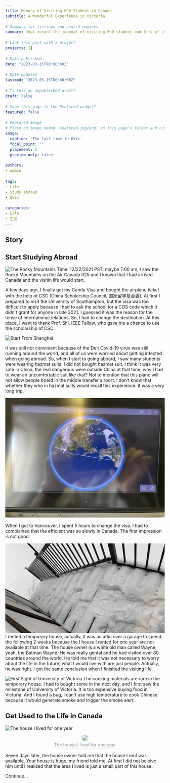 ```yaml
---
title: Memory of Visiting PhD Student in Canada
subtitle: A Wonderful Experience in Victoria 

# Summary for listings and search engines
summary: Just record the journal of visiting PhD student and life of studying abroad.

# Link this post with a project
projects: []

# Date published
date: "2023-03-15T00:00:00Z"

# Date updated
lastmod: "2023-03-15T00:00:00Z"

# Is this an unpublished draft?
draft: False

# Show this page in the Featured widget?
featured: false

# Featured image
# Place an image named `featured.jpg/png` in this page's folder and customize its options here.
image:
  caption: 'The last time in UVic'
  focal_point: ""
  placement: 2
  preview_only: false

authors:
- admin

tags:
- Life
- Study abroad
- UVic

categories:
- Life
- 生活
---
```


## Story

## Start Studying Abroad

![The Rocky Mountains](./theRockyMountains.jpg "The Rocky Mountains")
Time: 12/22/2021 PST, maybe 7:00 am, I saw the Rocky Mountains on the Air Canada 025 and I known that I had arrived Canada and the visitin life would start. 

A few days ago, I finally got my Canda Visa and bought the airplane ticket with the help of CSC (China Scholarship Council, 国家留学基金委). At first I prepared to visit the University of Southampton, but the visa was too difficult to apply because I had to ask the school for a COS code which it didn't grant for anyone in late 2021. I guessed it was the reason for the tense of international relations. So, I had to change the destination. At this place, I want to thank Prof. Shi, IEEE Fellow, who gave me a chance to use the scholarship of CSC. 

![Start From Shanghai](./startFromShanghai.jpg "Start From Shanghai")

It was still not convinient because of the Delt Covid-19 virus was still running around the world, and all of us were worried about getting infected when going abroad. So, when I start to going aboard, I saw many students were wearing hazmat suits. I did not bought hazmat suit. I think it was very safe in China, the real dangerous were outside China at that time, why I had to wear an uncomfortable suit like that? Not to mention that this plane will not allow people board in the middle transfer airport. I don't know that whether they who in hazmat suits would recall this experience. It was a very long trip. 

![A very long trip](./veryLongTrip.jpg "A very long trip")

When I got to Vancouver, I spent 5 hours to change the visa. I had to complained that the efficient was so slowly in Canada. The first impression is not good. 

![Heavy Snow](./heavySnow.jpg "Heavy Snow")
I rented a temporary house, actually, it was an attic over a garage to spend the following 2 weeks because the I house I rented for one year are not available at that time. The house owner is a white old man called Wayne, yeah, the Batman Wayne. He was really gental and he had visited over 80 countries around the world. He told me that it was not necessary to worry about the life in the future, what I would live with are just people. Actually, he was right. I got the same conclusion when I finished the visiting life. 

![First Sight of University of Victoria](./firstSightUvic.jpg "First Sight of University of Victoria")
The cooking materials are rare in the temporary house. I had to bought some in the next day, and I first saw the milestone of University of Victoria. It is too expensive buying food in Victoria. And I found a bug, I can't use high temperature to cook Chinese because it would generate smoke and trigger the smoke alert. 

## Get Used to the Life in Canada

![The house I lived for one year](./houseILived.jpg "The house I lived for one year")
<center>
    <img style="border-radius: 0.3125em;
    box-shadow: 0 2px 4px 0 rgba(34,36,38,.12),0 2px 10px 0 rgba(34,36,38,.08);" 
    src="./houseILived.jpg">
    <br>
    <div style="color:orange; border-bottom: 1px solid #d9d9d9;
    display: inline-block;
    color: #999;
    padding: 2px;">The house I lived for one year</div>
</center>


Seven days later, the house owner told me that the house I rent was available. Your house is huge, my friend told me. At first I did not beleive him until I realized that the area I lived is just a small part of this house. 

Continue...

<!-- It talks about my own study research of promote traditional martial art, [Xingyiquan (形意拳）](https://baike.baidu.com/item/%E5%BD%A2%E6%84%8F%E6%8B%B3/44041#:~:text=%E5%BD%A2%E6%84%8F%E6%8B%B3%EF%BC%8C%E5%8F%88%E7%A7%B0,%E5%90%88%EF%BC%8C%E6%89%8B%E4%B8%8E%E8%B6%B3%E5%90%88%E3%80%82). In old sayings, traditional kungfu is difficult to learn by one ownself from books or videos, because it is difficult to learn the key part of one action or one gesture without Master's guidance. I always want to use data science to record the precious traditional kungfu actions, and I know that this kind of data assets is better than books or videos because it provides a higher dimension to recognize one unique thing. Motion capture is a very hot topic in ACT games developments, and it has promoted many many good games. At a certain time, I led a small project and used inertial navigation sensors to calculate the motion trajectory of the human body and put them together to identify the entire human skeleton movement. It can provide detailed information for a person's movement, and it is easy to find the difference between two people who do the same action. Fortunately, I encountered an excellent documentary director who appreciated my thoughts, so we jointly presented this excellent short documentary. -->







